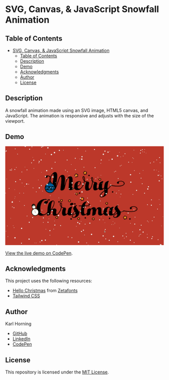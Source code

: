 # SVG, Canvas, & JavaScript Snowfall Animation

## Table of Contents

- [SVG, Canvas, \& JavaScript Snowfall Animation](#svg-canvas--javascript-snowfall-animation)
  - [Table of Contents](#table-of-contents)
  - [Description](#description)
  - [Demo](#demo)
  - [Acknowledgments](#acknowledgments)
  - [Author](#author)
  - [License](#license)

## Description

A snowfall animation made using an SVG image, HTML5 canvas, and JavaScript. The animation is responsive and adjusts with the size of the viewport.

## Demo

![Preview Image](./src/img/snowfall.gif)

[View the live demo on CodePen](https://codepen.io/karlhorning/pen/JjzodgQ).

## Acknowledgments

This project uses the following resources:

- [Hello Christmas](https://www.dafont.com/hello-christmas.font) from [Zetafonts](https://www.zetafonts.com)
- [Tailwind CSS](https://tailwindcss.com/)

## Author

Karl Horning

- [GitHub](https://github.com/Karl-Horning/)
- [LinkedIn](https://www.linkedin.com/in/karl-horning/)
- [CodePen](https://codepen.io/karlhorning)

## License

This repository is licensed under the [MIT License](LICENSE).
